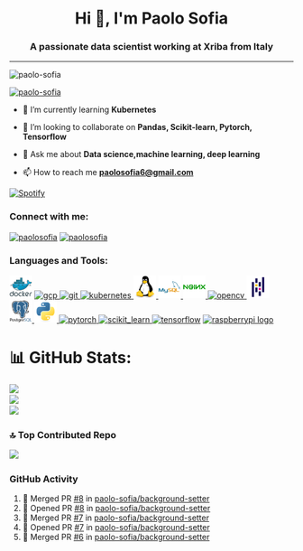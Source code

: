 <h1 align="center">Hi 👋, I'm Paolo Sofia</h1>
<h3 align="center">A passionate data scientist working at Xriba from Italy</h3>

---
<p align="left"> <img src="https://komarev.com/ghpvc/?username=paolo-sofia&label=Profile%20views&color=0e75b6&style=for-the-badge" alt="paolo-sofia" /> </p>

<p align="left"> <a href="https://github.com/ryo-ma/github-profile-trophy"><img src="https://github-profile-trophy.vercel.app/?username=paolo-sofia" alt="paolo-sofia" /></a> </p>

- 🌱 I’m currently learning **Kubernetes**

- 👯 I’m looking to collaborate on **Pandas, Scikit-learn, Pytorch, Tensorflow**

- 💬 Ask me about **Data science,machine learning, deep learning**

- 📫 How to reach me **paolosofia6@gmail.com**

[![Spotify](https://spotify-github-banner.vercel.app/api/spotify)](https://open.spotify.com/user/paolo.s16
)

<h3 align="left">Connect with me:</h3>
<p align="left"> 
<a href="https://linkedin.com/in/paolosofia" target="blank"><img align="center" src="https://raw.githubusercontent.com/rahuldkjain/github-profile-readme-generator/master/src/images/icons/Social/linked-in-alt.svg" alt="paolosofia" height="30" width="40" /></a>
<a href="https://kaggle.com/paolosofia" target="blank"><img align="center" src="https://raw.githubusercontent.com/rahuldkjain/github-profile-readme-generator/master/src/images/icons/Social/kaggle.svg" alt="paolosofia" height="30" width="40" /></a>
</p>

<h3 align="left">Languages and Tools:</h3>
<p align="left"> 
<a href="https://www.docker.com/" target="_blank" rel="noreferrer"> <img src="https://raw.githubusercontent.com/devicons/devicon/master/icons/docker/docker-original-wordmark.svg" alt="docker" width="40" height="40"/></a> 
<a href="https://cloud.google.com" target="_blank" rel="noreferrer"> <img src="https://www.vectorlogo.zone/logos/google_cloud/google_cloud-icon.svg" alt="gcp" width="40" height="40"/> </a> 
<a href="https://git-scm.com/" target="_blank" rel="noreferrer"> <img src="https://www.vectorlogo.zone/logos/git-scm/git-scm-icon.svg" alt="git" width="40" height="40"/> </a> 
<a href="https://kubernetes.io" target="_blank" rel="noreferrer"> <img src="https://www.vectorlogo.zone/logos/kubernetes/kubernetes-icon.svg" alt="kubernetes" width="40" height="40"/> </a> 
<a href="https://www.linux.org/" target="_blank" rel="noreferrer"> <img src="https://raw.githubusercontent.com/devicons/devicon/master/icons/linux/linux-original.svg" alt="linux" width="40" height="40"/> </a> 
<a href="https://www.mysql.com/" target="_blank" rel="noreferrer"> <img src="https://raw.githubusercontent.com/devicons/devicon/master/icons/mysql/mysql-original-wordmark.svg" alt="mysql" width="40" height="40"/> </a> 
<a href="https://www.nginx.com" target="_blank" rel="noreferrer"> <img src="https://raw.githubusercontent.com/devicons/devicon/master/icons/nginx/nginx-original.svg" alt="nginx" width="40" height="40"/> </a> 
<a href="https://opencv.org/" target="_blank" rel="noreferrer"> <img src="https://www.vectorlogo.zone/logos/opencv/opencv-icon.svg" alt="opencv" width="40" height="40"/> </a> 
<a href="https://pandas.pydata.org/" target="_blank" rel="noreferrer"> <img src="https://raw.githubusercontent.com/devicons/devicon/2ae2a900d2f041da66e950e4d48052658d850630/icons/pandas/pandas-original.svg" alt="pandas" width="40" height="40"/> </a> 
<a href="https://www.postgresql.org" target="_blank" rel="noreferrer"> <img src="https://raw.githubusercontent.com/devicons/devicon/master/icons/postgresql/postgresql-original-wordmark.svg" alt="postgresql" width="40" height="40"/> </a> 
<a href="https://www.python.org" target="_blank" rel="noreferrer"> <img src="https://raw.githubusercontent.com/devicons/devicon/master/icons/python/python-original.svg" alt="python" width="40" height="40"/> </a> 
<a href="https://pytorch.org/" target="_blank" rel="noreferrer"> <img src="https://www.vectorlogo.zone/logos/pytorch/pytorch-icon.svg" alt="pytorch" width="40" height="40"/> </a> 
<a href="https://scikit-learn.org/" target="_blank" rel="noreferrer"> <img src="https://upload.wikimedia.org/wikipedia/commons/0/05/Scikit_learn_logo_small.svg" alt="scikit_learn" width="40" height="40"/> </a> 
<a href="https://www.tensorflow.org" target="_blank" rel="noreferrer"> <img src="https://www.vectorlogo.zone/logos/tensorflow/tensorflow-icon.svg" alt="tensorflow" width="40" height="40"/></a> 
<a href="" target="_blank" rel="noreferrer"> <img src="https://cdn.jsdelivr.net/gh/devicons/devicon/icons/raspberrypi/raspberrypi-original.svg" height="40" width="52" alt="raspberrypi logo"  /> </a> </p>

# 📊 GitHub Stats:

![](https://github-readme-stats.vercel.app/api?username=paolo-sofia&theme=radical&hide_border=false&include_all_commits=true&count_private=false)<br/>
![](https://github-readme-streak-stats.herokuapp.com/?user=paolo-sofia&theme=radical&hide_border=false)<br/>
![](https://github-readme-stats.vercel.app/api/top-langs/?username=paolo-sofia&theme=radical&hide_border=false&include_all_commits=true&count_private=false&layout=compact)

### 🔝 Top Contributed Repo

![](https://github-contributor-stats.vercel.app/api?username=paolo-sofia&limit=5&theme=radical&combine_all_yearly_contributions=true)

### GitHub Activity
  <!--START_SECTION:activity-->
1. 🎉 Merged PR [#8](https://github.com/paolo-sofia/background-setter/pull/8) in [paolo-sofia/background-setter](https://github.com/paolo-sofia/background-setter)
2. 💪 Opened PR [#8](https://github.com/paolo-sofia/background-setter/pull/8) in [paolo-sofia/background-setter](https://github.com/paolo-sofia/background-setter)
3. 🎉 Merged PR [#7](https://github.com/paolo-sofia/background-setter/pull/7) in [paolo-sofia/background-setter](https://github.com/paolo-sofia/background-setter)
4. 💪 Opened PR [#7](https://github.com/paolo-sofia/background-setter/pull/7) in [paolo-sofia/background-setter](https://github.com/paolo-sofia/background-setter)
5. 🎉 Merged PR [#6](https://github.com/paolo-sofia/background-setter/pull/6) in [paolo-sofia/background-setter](https://github.com/paolo-sofia/background-setter)
  <!--END_SECTION:activity-->



